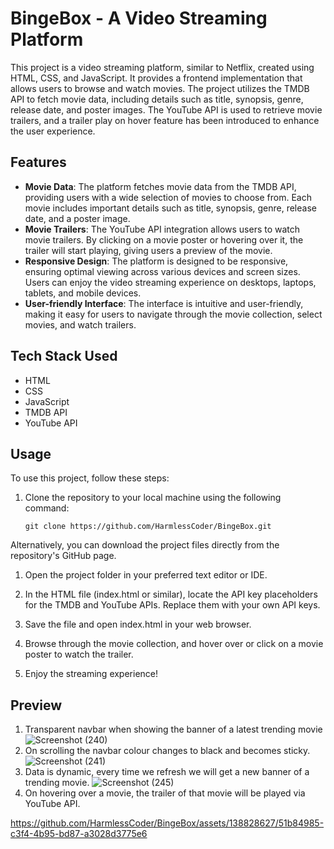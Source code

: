 # BingeBox - A Video Streaming Platform

This project is a video streaming platform, similar to Netflix, created using HTML, CSS, and JavaScript. It provides a frontend implementation that allows users to browse and watch movies. The project utilizes the TMDB API to fetch movie data, including details such as title, synopsis, genre, release date, and poster images. The YouTube API is used to retrieve movie trailers, and a trailer play on hover feature has been introduced to enhance the user experience.

## Features

- **Movie Data**: The platform fetches movie data from the TMDB API, providing users with a wide selection of movies to choose from. Each movie includes important details such as title, synopsis, genre, release date, and a poster image.
- **Movie Trailers**: The YouTube API integration allows users to watch movie trailers. By clicking on a movie poster or hovering over it, the trailer will start playing, giving users a preview of the movie.
- **Responsive Design**: The platform is designed to be responsive, ensuring optimal viewing across various devices and screen sizes. Users can enjoy the video streaming experience on desktops, laptops, tablets, and mobile devices.
- **User-friendly Interface**: The interface is intuitive and user-friendly, making it easy for users to navigate through the movie collection, select movies, and watch trailers.

## Tech Stack Used

* HTML
* CSS
* JavaScript
* TMDB API
* YouTube API
  
## Usage

To use this project, follow these steps:

1. Clone the repository to your local machine using the following command:

   ```shell
   git clone https://github.com/HarmlessCoder/BingeBox.git

Alternatively, you can download the project files directly from the repository's GitHub page.

1. Open the project folder in your preferred text editor or IDE.

2. In the HTML file (index.html or similar), locate the API key placeholders for the TMDB and YouTube APIs. Replace them with your own API keys.

3. Save the file and open index.html in your web browser.

4. Browse through the movie collection, and hover over or click on a movie poster to watch the trailer.

5. Enjoy the streaming experience!

## Preview
1. Transparent navbar when showing the banner of a latest trending movie
   ![Screenshot (240)](https://github.com/HarmlessCoder/BingeBox/assets/138828627/8c31ae7d-ec7c-44dd-8e89-24b6a18b46d1)
2. On scrolling the navbar colour changes to black and becomes sticky.
 ![Screenshot (241)](https://github.com/HarmlessCoder/BingeBox/assets/138828627/15331e0a-c64a-4a62-8947-b61cce24973a)
3. Data is dynamic, every time we refresh we will get a new banner of a trending movie.
![Screenshot (245)](https://github.com/HarmlessCoder/BingeBox/assets/138828627/df5337d1-051c-41ac-87c8-1ed546919d84)
4. On hovering over a movie, the trailer of that movie will be played via YouTube API.


https://github.com/HarmlessCoder/BingeBox/assets/138828627/51b84985-c3f4-4b95-bd87-a3028d3775e6


